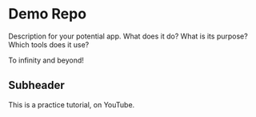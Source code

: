 # Demo Repo

Description for your potential app.
What does it do? What is its purpose? Which tools does it use?

To infinity and beyond!

## Subheader

This is a practice tutorial, on YouTube.
